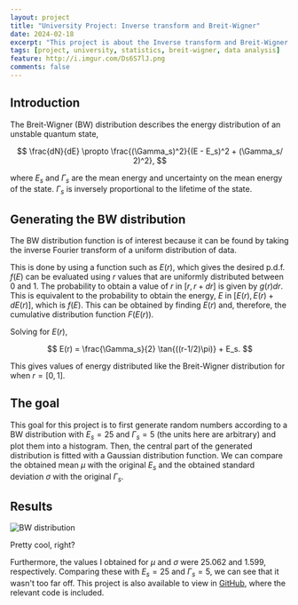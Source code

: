 ```yaml
---
layout: project
title: "University Project: Inverse transform and Breit-Wigner"
date: 2024-02-18
excerpt: "This project is about the Inverse transform and Breit-Wigner distribution. It was completed during a Statistical Methods course."
tags: [project, university, statistics, breit-wigner, data analysis]
feature: http://i.imgur.com/Ds6S7lJ.png
comments: false
---
```


## Introduction

The Breit-Wigner (BW) distribution describes the energy distribution of an unstable quantum state, 

$$
\frac{dN}{dE} \propto \frac{(\Gamma_s)^2}{(E - E_s)^2 + (\Gamma_s/ 2)^2},
$$

where $E_s$ and $\Gamma_s$ are the mean energy and uncertainty on the mean energy of the state. $\Gamma_s$ is inversely proportional to the lifetime of the state.

## Generating the BW distribution

The BW distribution function is of interest because it can be found by taking the inverse Fourier transform of a uniform distribution of data. 

This is done by using a function such as $E(r)$, which gives the desired p.d.f. $f(E)$ can be evaluated using $r$ values that are uniformly distributed between $0$ and $1$. The probability to obtain a value of $r$ in $[r, r + dr]$ is given by $g(r)dr$. This is equivalent to the probability to obtain the energy, $E$ in $[E(r), E(r) + dE(r)]$, which is $f(E)$. This can be obtained by finding $E(r)$ and, therefore, the cumulative distribution function $F(E(r))$. 

Solving for $E(r)$,

$$
E(r) = \frac{\Gamma_s}{2} \tan{((r-1/2)\pi)} + E_s.
$$


This gives values of energy distributed like the Breit-Wigner distribution for when $r=[0,1]$.

## The goal

This goal for this project is to first generate random numbers according to a BW distribution with $E_s = 25$ and $\Gamma_s=5$ (the units here are arbitrary) and plot them into a histogram. Then, the central part of the generated distribution is fitted with a Gaussian distribution function. We can compare the obtained mean $\mu$ with the original $E_s$ and the obtained standard deviation $\sigma$ with the original $\Gamma_s$.

## Results

![BW distribution](https://raw.githubusercontent.com/binarykisu/university_assignments/main/statistical_methods_projects/breit-wigner_distribution/bw_dist.png)

Pretty cool, right?

Furthermore, the values I obtained for $\mu$ and $\sigma$ were $25.062$ and $1.599$, respectively. Comparing these with $E_s = 25$ and $\Gamma_s=5$, we can see that it wasn't too far off. This project is also available to view in [GitHub](https://github.com/binarykisu/university_projects/tree/main/statistical_methods_projects/breit-wigner_distribution), where the relevant code is included.
